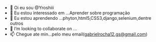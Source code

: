 - 👋 Oi eu sou @Yroshiii
- 👀 Eu estou interessado em ...Aprender sobre programação
- 🌱 Eu estou aprendendo ...phyton,html5,CSS3,django,selenium,dentre outros
- 💞️ I’m looking to collaborate on ...
- 📫 Chegue ate min...pelo meu email(gabrielrocha12.gs@gmail.com)

<!---
Yroshiii/Yroshiii is a ✨ special ✨ repository because its `README.md` (this file) appears on your GitHub profile.
You can click the Preview link to take a look at your changes.
--->
